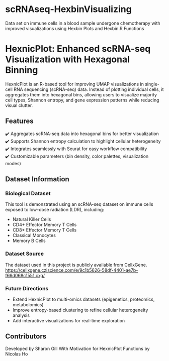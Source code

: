 # scRNAseq-HexbinVisualizing
Data set on immune cells in a blood sample undergone chemotherapy with improved visualizations using Hexbin Plots and Hexbin.R Functions

# HexnicPlot: Enhanced scRNA-seq Visualization with Hexagonal Binning  

HexnicPlot is an R-based tool for improving UMAP visualizations in single-cell RNA sequencing (scRNA-seq) data. Instead of plotting individual cells, it aggregates them into hexagonal bins, allowing users to visualize majority cell types, Shannon entropy, and gene expression patterns while reducing visual clutter.

## Features  
✔️ Aggregates scRNA-seq data into hexagonal bins for better visualization  
✔️ Supports Shannon entropy calculation to highlight cellular heterogeneity  
✔️ Integrates seamlessly with Seurat for easy workflow compatibility  
✔️ Customizable parameters (bin density, color palettes, visualization modes)  

## Dataset Information

### Biological Dataset  

This tool is demonstrated using an scRNA-seq dataset on immune cells exposed to low-dose radiation (LDR), including:  
- Natural Killer Cells  
- CD4+ Effector Memory T Cells  
- CD8+ Effector Memory T Cells  
- Classical Monocytes  
- Memory B Cells  

### Dataset Source 

The dataset used in this project is publicly available from CellxGene.
https://cellxgene.cziscience.com/e/9c1b5626-58df-4401-ae7b-f66d068c1551.cxg/

### Future Directions  

- Extend HexnicPlot to multi-omics datasets (epigenetics, proteomics, metabolomics)  
- Improve entropy-based clustering to refine cellular heterogeneity analysis  
- Add interactive visualizations for real-time exploration  

## Contributors  

Developed by Sharon Gill
With Motivation for HexnicPlot Functions by Nicolas Ho